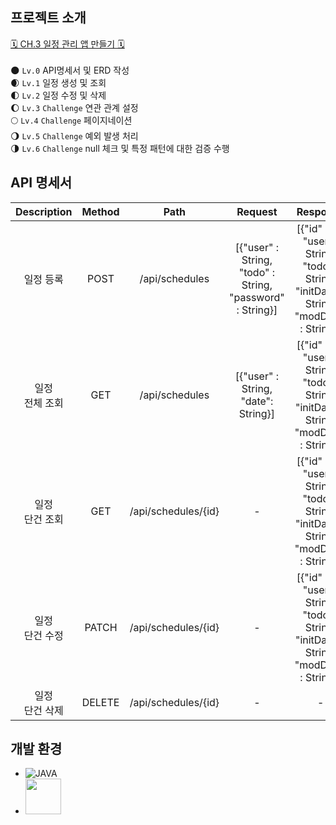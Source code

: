 ## 프로젝트 소개
[🗓️ CH.3 일정 관리 앱 만들기 🗓️](https://teamsparta.notion.site/Spring-5-CH-3-1832dc3ef51480c38335c8a9ecf707be)
<br><br>
🌑 `Lv.0` API명세서 및 ERD 작성 <br>
🌒 `Lv.1` 일정 생성 및 조회 <br>
🌓 `Lv.2` 일정 수정 및 삭제 <br>
🌔 `Lv.3` `Challenge` 연관 관계 설정<br>
🌕 `Lv.4` `Challenge` 페이지네이션 <br>
🌖 `Lv.5` `Challenge` 예외 발생 처리 <br>
🌗 `Lv.6` `Challenge` null 체크 및 특정 패턴에 대한 검증 수행 <br>

## API 명세서
|       Description       | Method |          Path          |                              Request                              |                                                 Response                                                  |          StatusCode          |
|:-----------------------:|:------:|:----------------------:|:-----------------------------------------------------------------:|:---------------------------------------------------------------------------------------------------------:|:----------------------------:|
|          일정 등록          |  POST  |     /api/schedules     | [{"user" : String,<br/>"todo" : String,<br/>"password" : String}] | [{"id" : int,<br/>"user" : String,<br/>"todo" : String,<br/>"initDate" : String,<br/>"modDate" : String}] |             201              |
|      일정<br/>전체 조회       |  GET   |     /api/schedules     |              [{"user" : String,<br/>"date": String}]              | [{"id" : int,<br/>"user" : String,<br/>"todo" : String,<br/>"initDate" : String,<br/>"modDate" : String}] |             200              |
|      일정<br/>단건 조회       |  GET   |  /api/schedules/{id}   |                                 -                                 | [{"id" : int,<br/>"user" : String,<br/>"todo" : String,<br/>"initDate" : String,<br/>"modDate" : String}] |     200<br/>400<br/>404      |
|      일정<br/>단건 수정       | PATCH  |  /api/schedules/{id}   |                                 -                                 | [{"id" : int,<br/>"user" : String,<br/>"todo" : String,<br/>"initDate" : String,<br/>"modDate" : String}] |     200<br/>400<br/>404      |
|         일정<br/>단건 삭제         | DELETE |  /api/schedules/{id}   |                                 -                                 |                                                     -                                                     |            200<br/>404            |

## 개발 환경
* ![JAVA](https://camo.githubusercontent.com/457a848193ea3168ad5602c0096e9742da98988e1066f9b3125175a6a0f4f9c7/68747470733a2f2f696d672e736869656c64732e696f2f62616467652f4a6176612d3030373339363f267374796c653d666f722d7468652d6261646765266c6f676f3d6a617661266c6f676f436f6c6f723d7768697465)
* <img src="https://blog.hyunsub.kim/covers/spring.png" width="57px"></img>